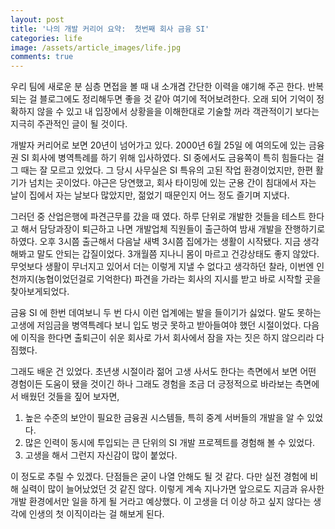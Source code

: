 ```yaml
---
layout: post
title: '나의 개발 커리어 요약:  첫번째 회사 금융 SI'
categories: life
image: /assets/article_images/life.jpg
comments: true
---
```


우리 팀에 새로운 분 심층 면접을 볼 때 내 소개겸 간단한 이력을 얘기해 주곤 한다. 반복되는 걸 블로그에도 정리해두면 좋을 것 같아 여기에 적어보려한다. 오래 되어 기억이 정확하지 않을 수 있고 내 입장에서 상황을을 이해한대로 기술할 꺼라 객관적이기 보다는 지극히 주관적인 글이 될 것이다.

개발자 커리어로 보면 20년이 넘어가고 있다. 2000년 6월 25일 에 여의도에 있는 금융권 SI 회사에 병역특례를 하기 위해 입사하였다. SI 중에서도 금융쪽이 특히 힘들다는 걸 그 때는 잘 모르고 있었다. 그 당시 사무실은 SI 특유의 고된 작업 환경이었지만, 한편 활기가 넘치는 곳이었다. 야근은 당연했고, 회사 타이밍에 있는 군용 간이 침대에서 자는 날이 집에서 자는 날보다 많았지만, 젊었기 때문인지 어느 정도 즐기며 지냈다.

그러던 중 산업은행에 파견근무를 갔을 때 였다. 하루 단위로 개발한 것들을 테스트 한다고 해서 담당과장이 퇴근하고 나면 개발업체 직원들이 출근하여 밤새 개발을 잔행하기로 하였다. 오후 3시쯤 출근해서 다음날 새벽 3시쯤 집에가는 생활이 시작됐다. 지금 생각해봐고 말도 안되는 갑질이었다. 3개월쯤 지나니 몸이 마르고 건강상태도 좋지 않았다. 무엇보다 생활이 무너지고 있어서 더는 이렇게 지낼 수 없다고 생각하던 찰라, 이번엔 인천까지(농협이었던걸로 기억한다) 파견을 가라는 회사의 지시를 받고 바로 시작할 곳을 찾아보게되었다.

금융 SI 에 한번 데여보니 두 번 다시 이런 업계에는 발을 들이기가 싫었다. 말도 못하는 고생에 저임금을 병역특례다 보니 입도 벙긋 못하고 받아들여야 했던 시절이었다. 다음에 이직을 한다면 출퇴근이 쉬운 회사로 가서 회사에서 잠을 자는 짓은 하지 않으리라 다짐했다.

그래도 배운 건 있었다. 초년생 시절이라 젊어 고생 사서도 한다는 측면에서 보면 어떤 경험이든 도움이 됐을 것이긴 하나 그래도 경험을 조금 더 긍정적으로 바라보는 측면에서 배웠던 것들을 짚어 보자면,

1. 높은 수준의 보안이 필요한 금융권 시스템들, 특히 중계 서버들의 개발을 알 수 있었다.
2. 많은 인력이 동시에 투입되는 큰 단위의 SI 개발 프로젝트를 경험해 볼 수 있었다.
3. 고생을 해서 그런지 자신감이 많이 붙었다.

이 정도로 추릴 수 있겠다. 단점들은 굳이 나열 안해도 될 것 같다. 다만 실전 경험에 비해 실력이 많이 늘어났었던 것 같진 않다. 이렇게 계속 지나가면 앞으로도 지금과 유사한 개발 환경에서만 일을 하게 될 거라고 예상했다. 이 고생을 더 이상 하고 싶지 않다는 생각에 인생의 첫 이직이라는 걸 해보게 된다.
